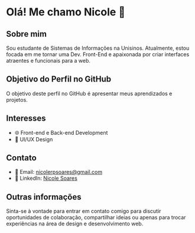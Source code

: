 # Olá! Me chamo Nicole 👋

## Sobre mim

Sou estudante de Sistemas de Informações na Unisinos. Atualmente, estou focada em me tornar uma Dev. Front-End e apaixonada por criar interfaces atraentes e funcionais para a web.

## Objetivo do Perfil no GitHub

O objetivo deste perfil no GitHub é apresentar meus aprendizados e projetos.

## Interesses

- 🌐 Front-end e Back-end Development
- 🎨 UI/UX Design

## Contato
- 📧 Email: nicolerpsoares@gmail.com
- 💼 LinkedIn: [Nicole Soares](https://www.linkedin.com/in/nicolerafaela/)

## Outras informações
Sinta-se à vontade para entrar em contato comigo para discutir oportunidades de colaboração, compartilhar ideias ou apenas para trocar experiências na área de design e desenvolvimento web.
